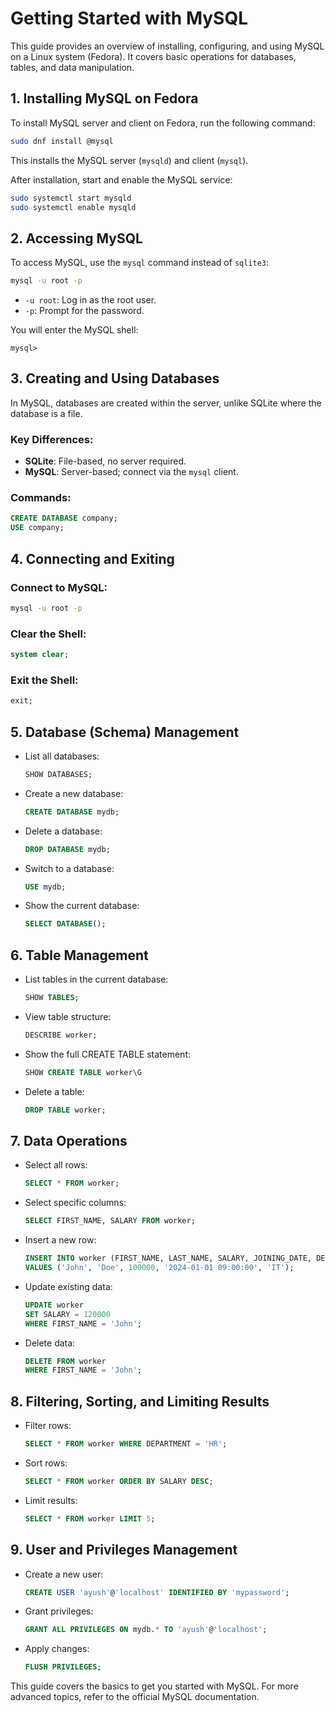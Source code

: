 # Getting Started with MySQL

This guide provides an overview of installing, configuring, and using MySQL on a Linux system (Fedora). It covers basic operations for databases, tables, and data manipulation.

## 1. Installing MySQL on Fedora

To install MySQL server and client on Fedora, run the following command:

```bash
sudo dnf install @mysql
```

This installs the MySQL server (`mysqld`) and client (`mysql`).

After installation, start and enable the MySQL service:

```bash
sudo systemctl start mysqld
sudo systemctl enable mysqld
```

## 2. Accessing MySQL

To access MySQL, use the `mysql` command instead of `sqlite3`:

```bash
mysql -u root -p
```

- `-u root`: Log in as the root user.
- `-p`: Prompt for the password.

You will enter the MySQL shell:

```
mysql>
```

## 3. Creating and Using Databases

In MySQL, databases are created within the server, unlike SQLite where the database is a file.

### Key Differences:

- **SQLite**: File-based, no server required.
- **MySQL**: Server-based; connect via the `mysql` client.

### Commands:

```sql
CREATE DATABASE company;
USE company;
```

## 4. Connecting and Exiting

### Connect to MySQL:

```bash
mysql -u root -p
```

### Clear the Shell:

```sql
system clear;
```

### Exit the Shell:

```sql
exit;
```

## 5. Database (Schema) Management

- List all databases:

  ```sql
  SHOW DATABASES;
  ```

- Create a new database:

  ```sql
  CREATE DATABASE mydb;
  ```

- Delete a database:

  ```sql
  DROP DATABASE mydb;
  ```

- Switch to a database:

  ```sql
  USE mydb;
  ```

- Show the current database:
  ```sql
  SELECT DATABASE();
  ```

## 6. Table Management

- List tables in the current database:

  ```sql
  SHOW TABLES;
  ```

- View table structure:

  ```sql
  DESCRIBE worker;
  ```

- Show the full CREATE TABLE statement:

  ```sql
  SHOW CREATE TABLE worker\G
  ```

- Delete a table:
  ```sql
  DROP TABLE worker;
  ```

## 7. Data Operations

- Select all rows:

  ```sql
  SELECT * FROM worker;
  ```

- Select specific columns:

  ```sql
  SELECT FIRST_NAME, SALARY FROM worker;
  ```

- Insert a new row:

  ```sql
  INSERT INTO worker (FIRST_NAME, LAST_NAME, SALARY, JOINING_DATE, DEPARTMENT)
  VALUES ('John', 'Doe', 100000, '2024-01-01 09:00:00', 'IT');
  ```

- Update existing data:

  ```sql
  UPDATE worker
  SET SALARY = 120000
  WHERE FIRST_NAME = 'John';
  ```

- Delete data:
  ```sql
  DELETE FROM worker
  WHERE FIRST_NAME = 'John';
  ```

## 8. Filtering, Sorting, and Limiting Results

- Filter rows:

  ```sql
  SELECT * FROM worker WHERE DEPARTMENT = 'HR';
  ```

- Sort rows:

  ```sql
  SELECT * FROM worker ORDER BY SALARY DESC;
  ```

- Limit results:
  ```sql
  SELECT * FROM worker LIMIT 5;
  ```

## 9. User and Privileges Management

- Create a new user:

  ```sql
  CREATE USER 'ayush'@'localhost' IDENTIFIED BY 'mypassword';
  ```

- Grant privileges:

  ```sql
  GRANT ALL PRIVILEGES ON mydb.* TO 'ayush'@'localhost';
  ```

- Apply changes:
  ```sql
  FLUSH PRIVILEGES;
  ```

This guide covers the basics to get you started with MySQL. For more advanced topics, refer to the official MySQL documentation.
